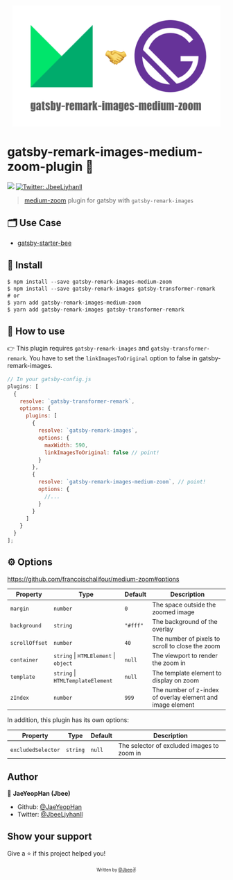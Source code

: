 <div align="center">
  <img src="https://github.com/JaeYeopHan/gatsby-remark-images-medium-zoom/blob/master/logo.png" width="480px" />
</div>

# gatsby-remark-images-medium-zoom-plugin 👋

<p>
  <img src="https://img.shields.io/badge/version-1.2.1-blue.svg?cacheSeconds=2592000" />
  <a href="https://twitter.com/JbeeLjyhanll">
    <img alt="Twitter: JbeeLjyhanll" src="https://img.shields.io/twitter/follow/JbeeLjyhanll.svg?style=social" target="_blank" />
  </a>
</p>

> [medium-zoom](https://github.com/francoischalifour/medium-zoom) plugin for gatsby with `gatsby-remark-images`

## 🗂 Use Case

- [gatsby-starter-bee](https://github.com/JaeYeopHan/gatsby-starter-bee)

## 🚚 Install

```
$ npm install --save gatsby-remark-images-medium-zoom
$ npm install --save gatsby-remark-images gatsby-transformer-remark
# or
$ yarn add gatsby-remark-images-medium-zoom
$ yarn add gatsby-remark-images gatsby-transformer-remark
```

## 🚀 How to use

👉 This plugin requires `gatsby-remark-images` and `gatsby-transformer-remark`. You have to set the `linkImagesToOriginal` option to false in gatsby-remark-images.

```javascript
// In your gatsby-config.js
plugins: [
  {
    resolve: `gatsby-transformer-remark`,
    options: {
      plugins: [
        {
          resolve: `gatsby-remark-images`,
          options: {
            maxWidth: 590,
            linkImagesToOriginal: false // point!
          }
        },
        {
          resolve: `gatsby-remark-images-medium-zoom`, // point!
          options: {
            //...
          }
        }
      ]
    }
  }
];
```

## ⚙ Options

https://github.com/francoischalifour/medium-zoom#options

| Property       | Type                                  | Default  | Description                                                |
| -------------- | ------------------------------------- | -------- | ---------------------------------------------------------- |
| `margin`       | `number`                              | `0`      | The space outside the zoomed image                         |
| `background`   | `string`                              | `"#fff"` | The background of the overlay                              |
| `scrollOffset` | `number`                              | `40`     | The number of pixels to scroll to close the zoom           |
| `container`    | `string` \| `HTMLElement` \| `object` | `null`   | The viewport to render the zoom in                         |
| `template`     | `string` \| `HTMLTemplateElement`     | `null`   | The template element to display on zoom                    |
| `zIndex`       | `number`                              | `999`    | The number of z-index of overlay element and image element |

In addition, this plugin has its own options:

| Property           | Type                                  | Default  | Description                                            |
| ------------------ | ------------------------------------- | -------- | ------------------------------------------------------ |
| `excludedSelector` | `string`                              | `null`   | The selector of excluded images to zoom in             |

## Author

👤 **JaeYeopHan (Jbee)**

- Github: [@JaeYeopHan](https://github.com/JaeYeopHan)
- Twitter: [@JbeeLjyhanll](https://twitter.com/JbeeLjyhanll)

## Show your support

Give a ⭐️ if this project helped you!

<div align="center">

<sub><sup>Written by <a href="https://github.com/JaeYeopHan">@Jbee</a></sup></sub><small>✌</small>

</div>
